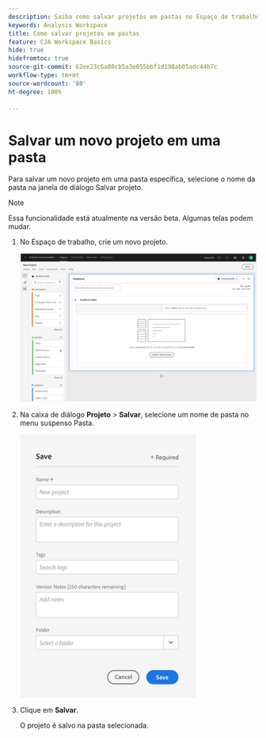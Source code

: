 ```yaml
---
description: Saiba como salvar projetos em pastas no Espaço de trabalho
keywords: Analysis Workspace
title: Como salvar projetos em pastas
feature: CJA Workspace Basics
hide: true
hidefromtoc: true
source-git-commit: 62ee23c6a80cb5a3e055bbf1d198ab05adc44b7c
workflow-type: tm+mt
source-wordcount: '80'
ht-degree: 100%

---
```



# Salvar um novo projeto em uma pasta

Para salvar um novo projeto em uma pasta específica, selecione o nome da pasta na janela de diálogo Salvar projeto.

>[!NOTE]
>
>Essa funcionalidade está atualmente na versão beta. Algumas telas podem mudar.

1. No Espaço de trabalho, crie um novo projeto.

   ![](/help/analysis-workspace/build-workspace-project/assets/save-to-folder1.png)

1. Na caixa de diálogo **Projeto** > **Salvar**, selecione um nome de pasta no menu suspenso Pasta.

   ![](/help/analysis-workspace/build-workspace-project/assets/save-to-folder2.png)

1. Clique em **Salvar**.

   O projeto é salvo na pasta selecionada.
